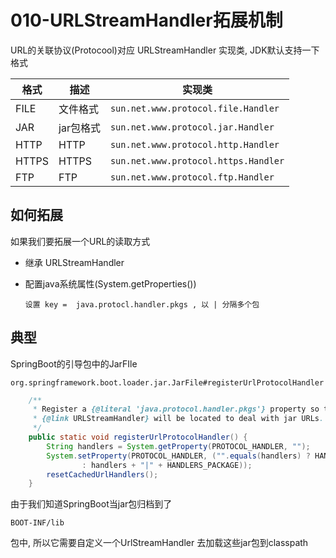 # 010-URLStreamHandler拓展机制

URL的关联协议(Protocool)对应 URLStreamHandler 实现类, JDK默认支持一下格式

| 格式  | 描述      | 实现类                               |
| ----- | --------- | ------------------------------------ |
| FILE  | 文件格式  | `sun.net.www.protocol.file.Handler`  |
| JAR   | jar包格式 | `sun.net.www.protocol.jar.Handler`   |
| HTTP  | HTTP      | `sun.net.www.protocol.http.Handler`  |
| HTTPS | HTTPS     | `sun.net.www.protocol.https.Handler` |
| FTP   | FTP       | `sun.net.www.protocol.ftp.Handler`   |

## 如何拓展

如果我们要拓展一个URL的读取方式

- 继承 URLStreamHandler

- 配置java系统属性(System.getProperties())

  ```
  设置 key =  java.protocl.handler.pkgs , 以 | 分隔多个包
  ```

## 典型

SpringBoot的引导包中的JarFIle

`org.springframework.boot.loader.jar.JarFile#registerUrlProtocolHandler`

```java
	/**
	 * Register a {@literal 'java.protocol.handler.pkgs'} property so that a
	 * {@link URLStreamHandler} will be located to deal with jar URLs.
	 */
	public static void registerUrlProtocolHandler() {
		String handlers = System.getProperty(PROTOCOL_HANDLER, "");
		System.setProperty(PROTOCOL_HANDLER, ("".equals(handlers) ? HANDLERS_PACKAGE
				: handlers + "|" + HANDLERS_PACKAGE));
		resetCachedUrlHandlers();
	}
```

由于我们知道SpringBoot当jar包归档到了

```
BOOT-INF/lib 
```

包中, 所以它需要自定义一个UrlStreamHandler 去加载这些jar包到classpath